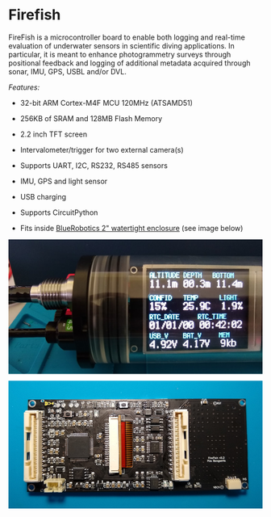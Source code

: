# Firefish

FireFish is a microcontroller board to enable both logging and real-time evaluation of underwater sensors in scientific diving applications. In particular, it is meant to enhance photogrammetry surveys through positional feedback and logging of additional metadata acquired through sonar, IMU, GPS, USBL and/or DVL.

*Features:*

* 32-bit ARM Cortex-M4F MCU 120MHz (ATSAMD51)
* 256KB of SRAM and 128MB Flash Memory
* 2.2 inch TFT screen
* Intervalometer/trigger for two external camera(s)
* Supports UART, I2C, RS232, RS485 sensors
* IMU, GPS and light sensor

* USB charging
* Supports CircuitPython
* Fits inside [BlueRobotics 2" watertight enclosure](https://bluerobotics.com/product-category/watertight-enclosures/) (see image below)

![](photos/firefish.png)

